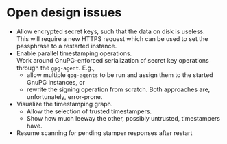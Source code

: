 # Open design issues

* Allow encrypted secret keys, such that the data on disk is useless.  
  This will require a new HTTPS request which can be used to set the
  passphrase to a restarted instance.
* Enable parallel timestamping operations.  
  Work around GnuPG-enforced serialization of secret key operations
  through the `gpg-agent`. E.g.,
  - allow multiple `gpg-agents` to be run and assign them to the started
    GnuPG instances, or
  - rewrite the signing operation from scratch.
  Both approaches are, unfortunately, error-prone.
* Visualize the timestamping graph.
  - Allow the selection of trusted timestampers.
  - Show how much leeway the other, possibly untrusted, timestampers have.
* Resume scanning for pending stamper responses after restart
